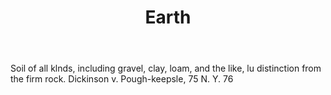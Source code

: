 ---
title: Earth
letter: E
permalink: "/definitions/bld-earth.html"
body: Soil of all klnds, including gravel, clay, loam, and the like, lu distinction
  from the firm rock. Dickinson v. Pough-keepsle, 75 N. Y. 76
published_at: '2018-07-07'
source: Black's Law Dictionary 2nd Ed (1910)
layout: post
---